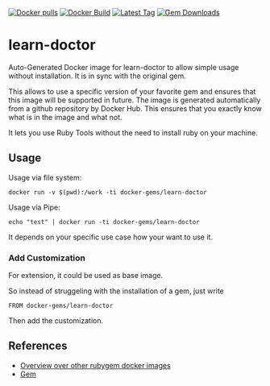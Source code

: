 [![Docker pulls](https://img.shields.io/docker/pulls/rubygem/learn-doctor.svg)](https://hub.docker.com/r/rubygem/learn-doctor/)
[![Docker Build](https://img.shields.io/docker/automated/rubygem/learn-doctor.svg)](https://hub.docker.com/r/rubygem/learn-doctor/)
[![Latest Tag](https://img.shields.io/github/tag/docker-rubygem/learn-doctor.svg)](https://hub.docker.com/r/rubygem/learn-doctor/)
[![Gem Downloads](https://img.shields.io/gem/dt/learn-doctor.svg)](https://rubygems.org/gems/learn-doctor/)
# learn-doctor

Auto-Generated Docker image for learn-doctor to allow simple usage without installation.
It is in sync with the original gem.

This allows to use a specific version of your favorite gem and ensures that this image will be supported in future.
The image is generated automatically from a github repository by Docker Hub.
This ensures that you exactly know what is in the image and what not.

It lets you use Ruby Tools without the need to install ruby on your machine.

## Usage

Usage via file system:

`docker run -v $(pwd):/work -ti docker-gems/learn-doctor`

Usage via Pipe:

`echo "test" | docker run -ti docker-gems/learn-doctor`

It depends on your specific use case how your want to use it.

### Add Customization

For extension, it could be used as base image.

So instead of struggeling with the installation of a gem, just write

`FROM docker-gems/learn-doctor`

Then add the customization.

## References

 - [Overview over other rubygem docker images](https://github.com/thinkbot/docker-rubygem)
 - [Gem](https://rubygems.org/gems/learn-doctor/)
